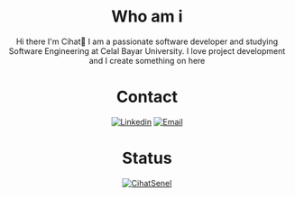 <div align="center">
<h1>Who am i</h1>
Hi there I'm Cihat👋
I am a passionate software developer and studying Software Engineering at Celal Bayar University. I love project development and I create something on here
<br>
<h1>Contact</h1>
<a href="https://www.linkedin.com/in/cihat-%C5%9Fenel-a9231b6b/"><img title="Linkedin" src="https://img.shields.io/badge/-Linkedin-c14438?style=flat-square&logo=Linkedin&logoColor=white&link=https://www.linkedin.com/in/cihat-%C5%9Fenel-a9231b6b/"></a>
<a href="mailto:cihatsenell@gmail.com">
<img title="Email" 
src="https://img.shields.io/badge/-cihatsenell@gmail.com-c14438?style=flat-square&logo=Gmail&logoColor=white&link=mailto:cihatsenell@gmail.com">
</a>
<h1>Status</h1>

 <p align="center">
 <a href="https://github.com/cihatsnl34"><img title="CihatSenel" src="https://github-readme-stats.vercel.app/api/top-langs/?username=cihatsnl34&layout=compact&theme=dark"></a><br>
</p>


 <!-- <div  align="center"> <img src="https://activity-graph.herokuapp.com/graph?username=cihatsnl34&theme=xcode" /></div>-->
<!--<div  align="center"> <img src="https://github.com/cihatsnl34/cihatsnl34/blob/output/github-contribution-grid-snake.svg" /></div>-->
<!--
**cihatsnl34/cihatsnl34** is a ✨ _special_ ✨ repository because its `README.md` (this file) appears on your GitHub profile.

Here are some ideas to get you started:

- 🔭 I’m currently working on ...
- 🌱 I’m currently learning ...
- 👯 I’m looking to collaborate on ...
- 🤔 I’m looking for help with ...
- 💬 Ask me about ...
- 📫 How to reach me: ...
- 😄 Pronouns: ...
- ⚡ Fun fact: ...
-->
